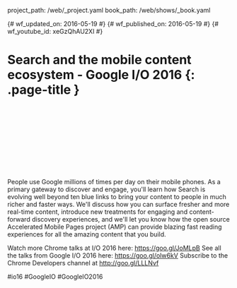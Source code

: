 project_path: /web/_project.yaml
book_path: /web/shows/_book.yaml

{# wf_updated_on: 2016-05-19 #}
{# wf_published_on: 2016-05-19 #}
{# wf_youtube_id: xeGzQhAU2XI #}

# Search and the mobile content ecosystem - Google I/O 2016 {: .page-title }


<div class="video-wrapper">
  <iframe class="devsite-embedded-youtube-video" data-video-id="xeGzQhAU2XI"
          data-autohide="1" data-showinfo="0" frameborder="0" allowfullscreen>
  </iframe>
</div>


People use Google millions of times per day on their mobile phones. As a primary gateway to discover and engage, you'll learn how Search is evolving well beyond ten blue links to bring your content to people in much richer and faster ways. We'll discuss how you can surface fresher and more real-time content, introduce new treatments for engaging and content-forward discovery experiences, and we'll let you know how the open source Accelerated Mobile Pages project (AMP) can provide blazing fast reading experiences for all the amazing content that you build.

Watch more Chrome talks at I/O 2016 here: https://goo.gl/JoMLpB 
See all the talks from Google I/O 2016 here: https://goo.gl/olw6kV
Subscribe to the Chrome Developers channel at http://goo.gl/LLLNvf 

#io16 #GoogleIO #GoogleIO2016
